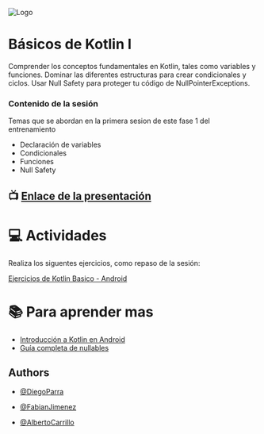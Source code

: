 ![Logo](https://developer.android.com/static/codelabs/basic-android-kotlin-compose-first-program/img/3bbebda874e6003b.png?hl=es-419)

# Básicos de Kotlin I

Comprender los conceptos fundamentales en Kotlin, tales como variables y funciones.
Dominar las diferentes estructuras para crear condicionales y ciclos.
Usar Null Safety para proteger tu código de NullPointerExceptions.

### Contenido de la sesión

Temas que se abordan en la primera sesion de este fase 1 del entrenamiento
- Declaración de variables
- Condicionales
- Funciones
- Null Safety



## :tv: [Enlace de la presentación](https://docs.google.com/presentation/d/1QhlP13ridv_c4c6q02SYLBL-nunOBf9X5q8jksW9BS8/edit?usp=sharing)

# :computer:  Actividades 

Realiza los siguentes ejercicios, como repaso de la sesión:

[Ejercicios de Kotlin Basico - Android](https://developer.android.com/codelabs/basic-android-kotlin-compose-kotlin-fundamentals-practice-problems#0)

# :books: Para aprender mas
- [Introducción a Kotlin en Android](https://developer.android.com/courses/pathways/android-basics-kotlin-one)
- [Guía completa de nullables](https://morioh.com/p/8e076c7162e1)

## Authors

- [@DiegoParra](https://www.github.com/diego-parra-robayo)

- [@FabianJimenez](https://www.github.com/fabian-jv)

- [@AlbertoCarrillo](https://www.github.com)



